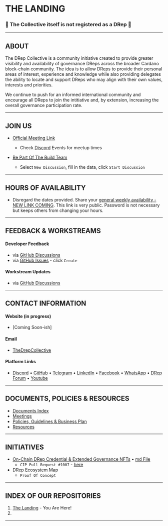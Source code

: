 # THE LANDING
### 🛑 The Collective itself is not registered as a DRep 🛑
---

## ABOUT
The DRep Collective is a community initiative created to provide greater visibility and availability of governance DReps across the broader Cardano block-chain community. The idea is to allow DReps to provide their personal areas of interest, experience and knowledge while also providing delegates the ability to locate and support DReps who may align with their own values, interests and priorities.

We continue to push for an informed international community and encourage all DReps to join the intitiative and, by extension, increasing the overall governance participation rate.

---

## JOIN US
- [Official Meeting Link](https://meet.jit.si/Drep-Collective)
   - Check [Discord](https://discord.gg/VHzZCBxNDm) Events for meetup times
 
- [Be Part Of The Build Team](https://github.com/orgs/DRep-Collective/discussions/categories/workstream_onboarding)
   - Select `New Discussion`, fill in the data, click `Start Discussion`

---

## HOURS OF AVAILABILITY
- Disregard the dates provided. Share your [general weekly availability - NEW LINK COMING](). This link is very public. Password is not necessary but keeps others from changing your hours.

---

## FEEDBACK & WORKSTREAMS

#### Developer Feedback
- via [GitHub Discussions](https://github.com/orgs/DRep-Collective/discussions/categories/developer_feedback)
- via [GitHub Issues](https://github.com/DRep-Collective/Landing/issues/new?template=developer-feedback.md) - click `Create`

#### Workstream Updates
- via [GitHub Discussions](https://github.com/orgs/DRep-Collective/discussions/categories/workstream_report)

---

## CONTACT INFORMATION

#### Website (in progress)
- [Coming Soon-ish]

#### Email
- [TheDrepCollective](mailto:thedrepcollective@gmail.com)

#### Platform Links
- [Discord](https://discord.gg/VHzZCBxNDm) • [GitHub](https://github.com/DRep-Collective) • [Telegram](https://t.me/+Y1HJLBoLK-UyNDc5) • [LinkedIn](https://www.linkedin.com/company/the-drep-collective/) • [Facebook](https://www.facebook.com/profile.php?id=61572466194346) • [WhatsApp](https://chat.whatsapp.com/KZVsqc3GrLhIkkyMX6KKYR) • [DRep Forum](https://linktr.ee/drepforum) • [Youtube](https://www.youtube.com/@TheDRepCollective)

---

## DOCUMENTS, POLICIES & RESOURCES
- [Documents Index](https://github.com/DRep-Collective/Landing/blob/main/docs/index.md)
- [Meetings](https://github.com/DRep-Collective/Landing/blob/main/docs/meetings/index.md)
- [Policies, Guidelines & Business Plan](https://github.com/DRep-Collective/Landing/blob/main/docs/organization/index.md)
- [Resources](https://github.com/DRep-Collective/Landing/blob/main/resources/index.md)

---

## INITIATIVES
- [On-Chain DRep Credential & Extended Governance NFTs](https://github.com/Alpine-Oracle/CIPs/tree/CIP-0152/CIP-DRep-Credential) • [md File](https://github.com/DRep-Collective/Landing/blob/main/docs/projects/metadata/draft-cip-28-mar-2025.md)
   - `CIP Pull Request #1007` - [here](https://github.com/cardano-foundation/CIPs/pull/1007)
- [DRep Ecosystem Map](https://preview-drep.vercel.app/)
   - `Proof Of Concept`

---

## INDEX OF OUR REPOSITORIES
1. [The Landing](https://github.com/DRep-Collective/landing) - You Are Here!
2. 
---

